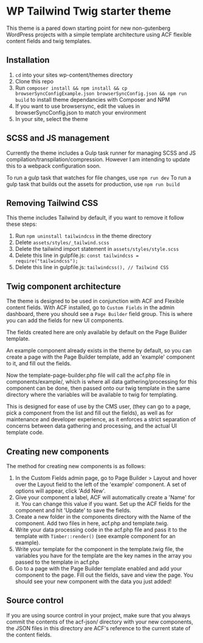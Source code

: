 # WP Tailwind Twig starter theme

This theme is a pared down starting point for new non-gutenberg WordPress projects with a simple template architecture using ACF flexible content fields and twig templates.

## Installation

1. `cd` into your sites wp-content/themes directory
2. Clone this repo
3. Run `composer install && npm install && cp browserSyncConfigExample.json browserSyncConfig.json && npm run build` to install theme dependancies with Composer and NPM
4. If you want to use browsersync, edit the values in browserSyncConfig.json to match your environment
5. In your site, select the theme

## SCSS and JS management

Currently the theme includes a Gulp task runner for managing SCSS and JS compilation/transpilation/compression. However I am intending to update this to a webpack configuration soon.

To run a gulp task that watches for file changes, use `npm run dev`
To run a gulp task that builds out the assets for production, use `npm run build`

## Removing Tailwind CSS

This theme includes Tailwind by default, if you want to remove it follow these steps:

1. Run `npm uninstall tailwindcss` in the theme directory
2. Delete `assets/styles/_tailwind.scss`
3. Delete the tailwind import statement in `assets/styles/style.scss`
4. Delete this line in gulpfile.js: `const tailwindcss = require("tailwindcss");`
5. Delete this line in gulpfile.js: `tailwindcss(), // Tailwind CSS`

## Twig component architecture

The theme is designed to be used in conjunction with ACF and Flexible content fields. With ACF installed, go to `Custom Fields` in the admin dashboard, there you should see a `Page Builder` field group. This is where you can add the fields for new UI components.

The fields created here are only available by default on the Page Builder template.

An example component already exists in the theme by default, so you can create a page with the Page Builder template, add an 'example' component to it, and fill out the fields.

Now the template-page-builder.php file will call the acf.php file in components/example/, which is where all data gathering/processing for this component can be done, then passed onto our twig template in the same directory where the variables will be available to twig for templating.

This is designed for ease of use by the CMS user, (they can go to a page, pick a component from the list and fill out the fields), as well as for maintenance and developer experience, as it enforces a strict separation of concerns between data gathering and processing, and the actual UI template code.

## Creating new components

The method for creating new components is as follows:

1. In the Custom Fields admin page, go to Page Builder > Layout and hover over the Layout field to the left of the 'example' component. A set of options will appear, click 'Add New'.
2. Give your component a label, ACF will automatically create a 'Name' for it. You can change this value if you want. Set up the ACF fields for the component and hit 'Update' to save the fields.
3. Create a new folder in the components directory with the Name of the component. Add two files in here, acf.php and template.twig.
4. Write your data processing code in the acf.php file and pass it to the template with `Timber::render()` (see example component for an example).
5. Write your template for the component in the template.twig file, the variables you have for the template are the key names in the array you passed to the template in acf.php
6. Go to a page with the Page Builder template enabled and add your component to the page. Fill out the fields, save and view the page. You should see your new component with the data you just added!

## Source control

If you are using source control in your project, make sure that you always commit the contents of the acf-json/ directory with your new components, the JSON files in this directory are ACF's reference to the current state of the content fields.